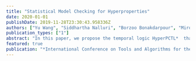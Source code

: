 ```yaml
---
title: "Statistical Model Checking for Hyperproperties"
date: 2020-01-01
publishDate: 2019-11-28T23:30:43.958336Z
authors: ["Yu Wang", "Siddhartha Nalluri", "Borzoo Bonakdarpour", "Miroslav Pajic"]
publication_types: ["1"]
abstract: "In this paper, we propose the temporal logic HyperPCTL*  that extends PCTL  and HyperPCTL to reason about probabilistic hyperproperties. It allows expressing probabilistic hyperproperties with nested temporal and probability operators. We show that HyperPCTL* can express important probabilistic information-flow security policies. Furthermore, for the first time, we investigate statistical model checking (SMC) algorithms for HyperPCTL*  specifications in discrete-time Markov chains (DTMC). To this end, we first study SMC for HyperPCTL*  specifications with non-nested probability operators for a desired confidence or significance level. Unlike existing SMC algorithms which are based on sequential probability ratio tests (SPRT), we use the Clopper-Pearson confidence interval to avoid the need of a priori knowledge on the indifference margin. Then, we extend the proposed SMC algorithms to HyperPCTL*  specifications with multiple probability operators that are nested in different ways. Finally, we evaluate the proposed algorithms on two examples, dining cryptographers and probabilistic causation."
featured: true
publication: "*International Conference on Tools and Algorithms for the Construction and Analysis of Systems (TACAS) (Under Review)*"
---
```


